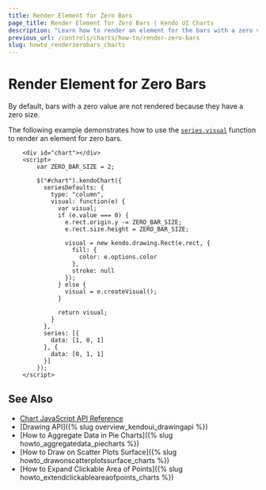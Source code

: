 ```yaml
---
title: Render Element for Zero Bars
page_title: Render Element for Zero Bars | Kendo UI Charts
description: "Learn how to render an element for the bars with a zero value with the Kendo UI Charts."
previous_url: /controls/charts/how-to/render-zero-bars
slug: howto_renderzerobars_charts
---
```


# Render Element for Zero Bars

By default, bars with a zero value are not rendered because they have a zero size.

The following example demonstrates how to use the [`series.visual`](/api/javascript/dataviz/ui/chart/configuration/series.visual) function to render an element for zero bars.

```dojo
    <div id="chart"></div>
    <script>
        var ZERO_BAR_SIZE = 2;

        $("#chart").kendoChart({
          seriesDefaults: {
            type: "column",
            visual: function(e) {
              var visual;
              if (e.value === 0) {
                e.rect.origin.y -= ZERO_BAR_SIZE;
                e.rect.size.height = ZERO_BAR_SIZE;

                visual = new kendo.drawing.Rect(e.rect, {
                  fill: {
                    color: e.options.color
                  },
                  stroke: null
                });
              } else {
                visual = e.createVisual();
              }

              return visual;
            }
          },
          series: [{
            data: [1, 0, 1]
          }, {
            data: [0, 1, 1]
          }]
        });
    </script>
```

## See Also

* [Chart JavaScript API Reference](/api/javascript/dataviz/ui/chart)
* [Drawing API]({% slug overview_kendoui_drawingapi %})
* [How to Aggregate Data in Pie Charts]({% slug howto_aggregatedata_piecharts %})
* [How to Draw on Scatter Plots Surface]({% slug howto_drawonscatterplotssurface_charts %})
* [How to Expand Clickable Area of Points]({% slug howto_extendclickableareaofpoints_charts %})
